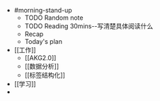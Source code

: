 - #morning-stand-up
	- TODO Random note
	- TODO Reading 30mins--写清楚具体阅读什么
	- Recap
	- Today's plan
- [[工作]]
	- [[AKG2.0]]
	- [[数据分析]]
	- [[标签结构化]]
- [[学习]]
-